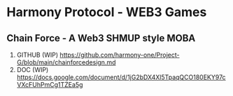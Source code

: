 # Harmony Protocol - WEB3 Games


## Chain Force - A Web3 SHMUP style MOBA 

1. GITHUB (WIP) https://github.com/harmony-one/Project-G/blob/main/chainforcedesign.md
2. DOC (WIP) https://docs.google.com/document/d/1jG2bDX4Xl5TpaqQCO180EKY97cVXcFUhPmCg1TZEa5g
